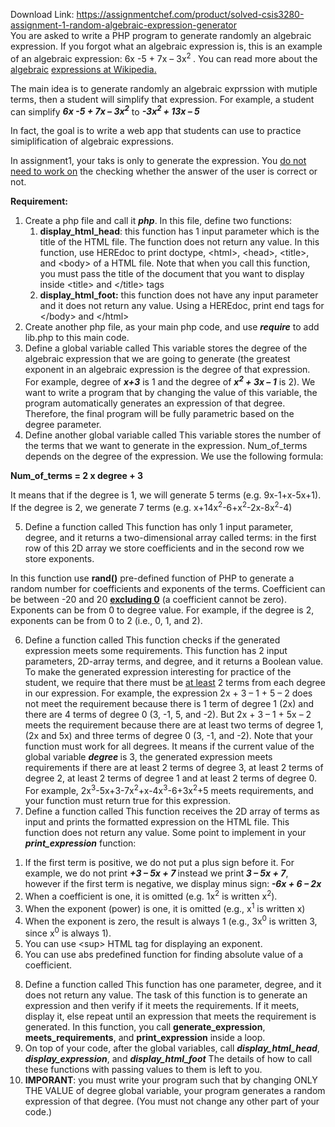 Download Link: https://assignmentchef.com/product/solved-csis3280-assignment-1-random-algebraic-expression-generator
<br>
You are asked to write a PHP program to generate randomly an algebraic expression. If you forgot what an algebraic expression is, this is an example of an algebraic expression: 6x -5 + 7x – 3x<sup>2 </sup>. You can read more about the <a href="https://en.wikipedia.org/wiki/Algebraic_expression">algebraic</a> <a href="https://en.wikipedia.org/wiki/Algebraic_expression">expressions at Wikipedia</a><a href="https://en.wikipedia.org/wiki/Algebraic_expression">.</a>

The main idea is to generate randomly an algebraic exprssion with mutiple terms, then a student will simplify that expression. For example, a student can simplify <strong><em>6x -5 + 7x – 3x<sup>2</sup></em></strong>    to     <strong><em>-3x<sup>2 </sup>+ 13x – 5 </em></strong>

In fact, the goal is to write a web app that students can use to practice simiplification of algebraic expressions.

In assignment1, your taks is only to generate the expression. You <u>do not need to work on</u> the checking whether the answer of the user is correct or not.

<strong>Requirement: </strong>

<ol>

 <li>Create a php file and call it <strong><em>php</em></strong>. In this file, define two functions:

  <ol>

   <li><strong>display_html_head</strong>: this function has 1 input parameter which is the title of the HTML file. The function does not return any value. In this function, use HEREdoc to print doctype, &lt;html&gt;, &lt;head&gt;, &lt;title&gt;, and &lt;body&gt; of a HTML file. Note that when you call this function, you must pass the title of the document that you want to display inside &lt;title&gt; and &lt;/title&gt; tags</li>

   <li><strong>display_html_foot:</strong> this function does not have any input parameter and it does not return any value. Using a HEREdoc, print end tags for &lt;/body&gt; and &lt;/html&gt;</li>

  </ol></li>

 <li>Create another php file, as your main php code, and use <strong><em>require</em></strong> to add lib.php to this main code.</li>

 <li>Define a global variable called This variable stores the degree of the algebraic expression that we are going to generate (the greatest exponent in an algebraic expression is the degree of that expression. For example, degree of <strong><em>x+3</em></strong> is 1 and the degree of <strong><em>x<sup>2</sup> + 3x – 1</em></strong> is 2). We want to write a program that by changing the value of this variable, the program automatically generates an expression of that degree. Therefore, the final program will be fully parametric based on the degree parameter.</li>

 <li>Define another global variable called This variable stores the number of the terms that we want to generate in the expression. Num_of_terms depends on the degree of the expression. We use the following formula:</li>

</ol>

<strong>Num_of_terms = 2 x degree + 3 </strong>

It means that if the degree is 1, we will generate 5 terms (e.g.  9x-1+x-5x+1). If the degree is  2, we generate 7 terms (e.g.  x+14x<sup>2</sup>-6+x<sup>2</sup>-2x-8x<sup>2</sup>-4)

<ol start="5">

 <li>Define a function called This function has only 1 input parameter, degree, and it returns a two-dimensional array called terms: in the first row of this 2D array we store coefficients and in the second row we store exponents.</li>

</ol>

In this function use <strong>rand()</strong> pre-defined function of PHP to generate a random number for coefficients and exponents of the terms. Coefficient can be between -20 and 20 <strong><u>excluding 0</u></strong> (a coefficient cannot be zero). Exponents can be from 0 to degree value. For example, if the degree is 2, exponents can be from 0 to 2 (i.e., 0, 1, and 2).

<ol start="6">

 <li>Define a function called This function checks if the generated expression meets some requirements. This function has 2 input parameters, 2D-array terms, and degree, and it returns a Boolean value. To make the generated expression interesting for practice of the student, we require that there must be <u>at least</u> 2 terms from each degree in our expression. For example, the expression 2x + 3 – 1 + 5 – 2 does not meet the requirement because there is 1 term of degree 1 (2x) and there are 4 terms of degree 0 (3, -1, 5, and -2). But 2x + 3 – 1 + 5x – 2 meets the requirement because there are at least two terms of degree 1, (2x and 5x) and three terms of degree 0 (3, -1, and -2). Note that your function must work for all degrees. It means if the current value of the global variable <strong><em>degree </em></strong>is 3, the generated expression meets requirements if there are at least 2 terms of degree 3, at least 2 terms of degree 2, at least 2 terms of degree 1 and at least 2 terms of degree 0. For example, 2x<sup>3</sup>-5x+3-7x<sup>2</sup>+x-4x<sup>3</sup>-6+3x<sup>2</sup>+5  meets requirements, and your function must return true for this expression.</li>

 <li>Define a function called This function receives the 2D array of terms as input and prints the formatted expression on the HTML file. This function does not return any value. Some point to implement in your <strong><em>print_expression</em></strong> function:</li>

</ol>




<ol>

 <li>If the first term is positive, we do not put a plus sign before it. For example, we do not print <strong><em>+3 – 5x + 7 </em></strong>instead we print<strong><em> 3 – 5x + 7</em></strong>, however if the first term is negative, we display minus sign:<strong><em> -6x + 6 – 2x</em></strong></li>

 <li>When a coefficient is one, it is omitted (e.g. 1x<sup>2</sup> is written x<sup>2</sup>).</li>

 <li>When the exponent (power) is one, it is omitted (e.g., x<sup>1</sup> is written x)</li>

 <li>When the exponent is zero, the result is always 1 (e.g., 3x<sup>0</sup> is written 3, since x<sup>0</sup> is always 1).</li>

 <li>You can use &lt;sup&gt; HTML tag for displaying an exponent.</li>

 <li>You can use abs predefined function for finding absolute value of a coefficient.</li>

</ol>

<ol start="8">

 <li>Define a function called This function has one parameter, degree, and it does not return any value. The task of this function is to generate an expression and then verify if it meets the requirements. If it meets, display it, else repeat until an expression that meets the requirement is generated. In this function, you call <strong>generate_expression</strong>, <strong>meets_requirements</strong>, and <strong>print_expression</strong> inside a loop.</li>

 <li>On top of your code, after the global variables, call <strong><em>display_html_head</em></strong>, <strong><em>display_expression</em></strong>, and <strong><em>display_html_foot</em></strong> The details of how to call these functions with passing values to them is left to you.</li>

 <li><strong>IMPORANT</strong>: you must write your program such that by changing ONLY THE VALUE of degree global variable, your program generates a random expression of that degree. (You must not change any other part of your code.)</li>

</ol>
